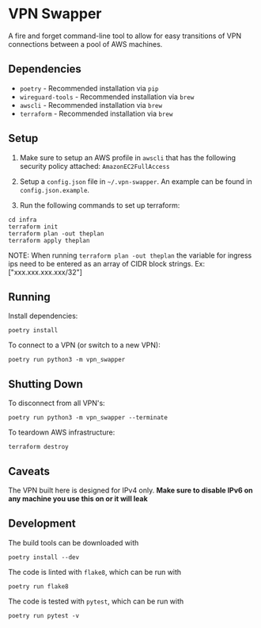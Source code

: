 # VPN Swapper

A fire and forget command-line tool to allow for easy transitions of VPN
connections between a pool of AWS machines.

## Dependencies

* `poetry` - Recommended installation via `pip`
* `wireguard-tools` - Recommended installation via `brew`
* `awscli` - Recommended installation via `brew`
* `terraform` - Recommended installation via `brew`

## Setup

1. Make sure to setup an AWS profile in `awscli` that has the following
   security policy attached: `AmazonEC2FullAccess`

2. Setup a `config.json` file in `~/.vpn-swapper`. An example can be found in
   `config.json.example`.

3. Run the following commands to set up terraform:
```
cd infra
terraform init
terraform plan -out theplan
terraform apply theplan
```

NOTE: When running `terraform plan -out theplan` the variable for ingress ips need to be entered as an array of CIDR block strings. Ex: ["xxx.xxx.xxx.xxx/32"]

## Running

Install dependencies:
```
poetry install
```

To connect to a VPN (or switch to a new VPN):
```
poetry run python3 -m vpn_swapper
```

## Shutting Down

To disconnect from all VPN's:
```
poetry run python3 -m vpn_swapper --terminate
```

To teardown AWS infrastructure:
```
terraform destroy
```

## Caveats
The VPN built here is designed for IPv4 only. **Make sure to disable IPv6 on any
machine you use this on or it will leak**



## Development

The build tools can be downloaded with
```
poetry install --dev
```

The code is linted with `flake8`, which can be run with
```
poetry run flake8
```

The code is tested with `pytest`, which can be run with
```
poetry run pytest -v
```

